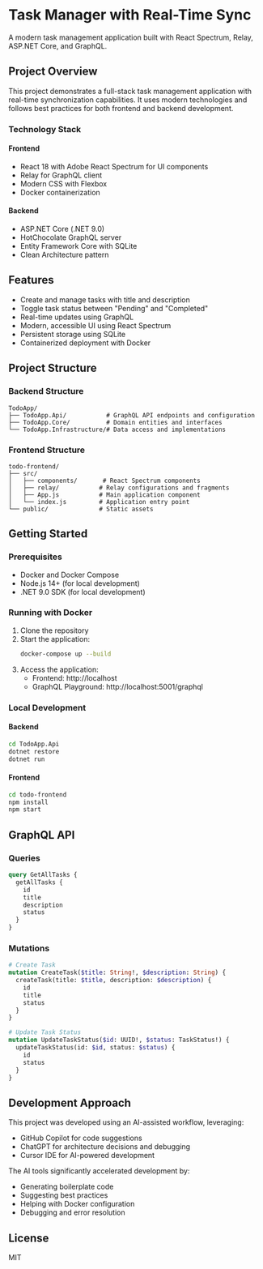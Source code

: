 # Task Manager with Real-Time Sync

A modern task management application built with React Spectrum, Relay, ASP.NET Core, and GraphQL.

## Project Overview

This project demonstrates a full-stack task management application with real-time synchronization capabilities. It uses modern technologies and follows best practices for both frontend and backend development.

### Technology Stack

#### Frontend
- React 18 with Adobe React Spectrum for UI components
- Relay for GraphQL client
- Modern CSS with Flexbox
- Docker containerization

#### Backend
- ASP.NET Core (.NET 9.0)
- HotChocolate GraphQL server
- Entity Framework Core with SQLite
- Clean Architecture pattern

## Features

- Create and manage tasks with title and description
- Toggle task status between "Pending" and "Completed"
- Real-time updates using GraphQL
- Modern, accessible UI using React Spectrum
- Persistent storage using SQLite
- Containerized deployment with Docker

## Project Structure

### Backend Structure
```
TodoApp/
├── TodoApp.Api/           # GraphQL API endpoints and configuration
├── TodoApp.Core/          # Domain entities and interfaces
└── TodoApp.Infrastructure/# Data access and implementations
```

### Frontend Structure
```
todo-frontend/
├── src/
│   ├── components/       # React Spectrum components
│   ├── relay/           # Relay configurations and fragments
│   ├── App.js           # Main application component
│   └── index.js         # Application entry point
└── public/              # Static assets
```

## Getting Started

### Prerequisites
- Docker and Docker Compose
- Node.js 14+ (for local development)
- .NET 9.0 SDK (for local development)

### Running with Docker

1. Clone the repository
2. Start the application:
   ```bash
   docker-compose up --build
   ```
3. Access the application:
   - Frontend: http://localhost
   - GraphQL Playground: http://localhost:5001/graphql

### Local Development

#### Backend
```bash
cd TodoApp.Api
dotnet restore
dotnet run
```

#### Frontend
```bash
cd todo-frontend
npm install
npm start
```

## GraphQL API

### Queries
```graphql
query GetAllTasks {
  getAllTasks {
    id
    title
    description
    status
  }
}
```

### Mutations
```graphql
# Create Task
mutation CreateTask($title: String!, $description: String) {
  createTask(title: $title, description: $description) {
    id
    title
    status
  }
}

# Update Task Status
mutation UpdateTaskStatus($id: UUID!, $status: TaskStatus!) {
  updateTaskStatus(id: $id, status: $status) {
    id
    status
  }
}
```

## Development Approach

This project was developed using an AI-assisted workflow, leveraging:
- GitHub Copilot for code suggestions
- ChatGPT for architecture decisions and debugging
- Cursor IDE for AI-powered development

The AI tools significantly accelerated development by:
- Generating boilerplate code
- Suggesting best practices
- Helping with Docker configuration
- Debugging and error resolution


## License

MIT 